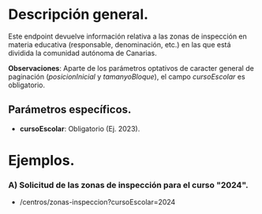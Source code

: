 # Descripción general.

Este endpoint devuelve información relativa a las zonas de inspección en materia educativa (responsable, denominación, etc.) en las que está dividida la comunidad autónoma de Canarias.

**Observaciones**: Aparte de los parámetros optativos de caracter general de paginación (_posicionInicial_ y _tamanyoBloque_), el campo *cursoEscolar* es obligatorio.

## Parámetros específicos.

* **cursoEscolar**: Obligatorio (Ej. 2023).

# Ejemplos.
### A) Solicitud de las zonas de inspección para el curso "2024".
* /centros/zonas-inspeccion?cursoEscolar=2024

